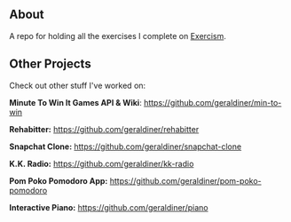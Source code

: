 ## About

A repo for holding all the exercises I complete on [Exercism](https://exercism.org).





## Other Projects

Check out other stuff I've worked on:

**Minute To Win It Games API & Wiki**: https://github.com/geraldiner/min-to-win

**Rehabitter:** https://github.com/geraldiner/rehabitter

**Snapchat Clone:** https://github.com/geraldiner/snapchat-clone

**K.K. Radio:** https://github.com/geraldiner/kk-radio

**Pom Poko Pomodoro App:** https://github.com/geraldiner/pom-poko-pomodoro

**Interactive Piano:** https://github.com/geraldiner/piano
